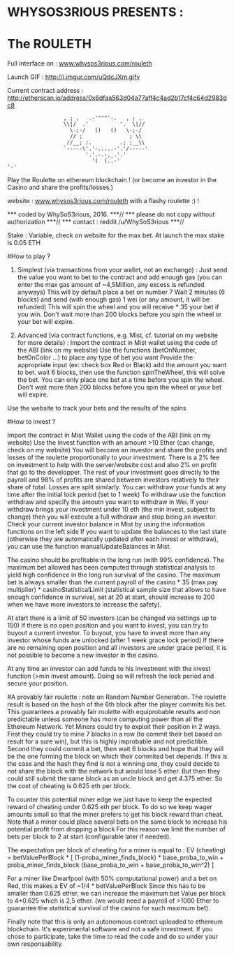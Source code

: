 #  WHYSOS3RIOUS   PRESENTS :   
# The ROULETH 

Full interface on : www.whysos3rious.com/rouleth

Launch GIF : http://i.imgur.com/uQdcJXm.gifv

Current contract address :
http://etherscan.io/address/0x6dfaa563d04a77aff4c4ad2b17cf4c64d2983dc8

                      , ; ,   .-'"""'-.   , ; ,
                      \\|/  .'          '.  \|//
                        \-;-/   ()   ()   \-;-/
                        // ;               ; \\
                       //__; :.         .; ;__\\
                      `-----\'.'-.....-'.'/-----'
                             '.'.-.-,_.'.'
                               '(  (..-'                                 '-'

  Play the Roulette on ethereum blockchain !
  (or become an investor in the Casino and share the profits/losses.) 


   website : www.whysos3rious.com/rouleth
               with a flashy roulette :) !

 *** coded by WhySoS3rious, 2016.                                       ***//
 *** please do not copy without authorization                          ***//
 *** contact : reddit    /u/WhySoS3rious                               ***//
 

  Stake : Variable, check on website for the max bet.
  At launch the max stake is 0.05 ETH


#How to play ?


  1) Simplest (via transactions from your wallet, not an exchange) : 
  Just send the value you want to bet to the contract and add enough gas 
  (you can enter the max gas amount of ~4,5Million, any excess is refunded anyways)
  This will by default place a bet on number 7
  Wait 2 minutes (6 blocks) and send (with enough gas) 1 wei (or any amount, it will be refunded)
  This will spin the wheel and you will receive * 35 your bet if you win.
  Don't wait more than 200 blocks before you spin the wheel or your bet will expire.



  2) Advanced (via contract functions, e.g. Mist, cf. tutorial on my website for more details) :
    Import the contract in Mist wallet using the code of the ABI (link on my website)
  Use the functions (betOnNumber, betOnColor ...) to place any type of bet you want
  Provide the appropriate input (ex: check box Red or Black)
  add the amount you want to bet.
  wait 6 blocks, then use the function spinTheWheel, this will solve the bet.
  You can only place one bet at a time before you spin the wheel.
  Don't wait more than 200 blocks before you spin the wheel or your bet will expire.



   Use the website to track your bets and the results of the spins


#How to invest ?
   
   Import the contract in Mist Wallet using the code of the ABI (link on my website)
   Use the Invest function with an amount >10 Ether (can change, check on my website)
   You will become an investor and share the profits and losses of the roulette
   proportionally to your investment. There is a 2% fee on investment to help with the server/website
   cost and also 2% on profit that go to the developper.
   The rest of your investment goes directly to the payroll and 98% of profits are shared between 
   investors relatively to their share of total. Losses are split similarly.
   You can withdraw your funds at any time after the initial lock period (set to 1 week)
   To withdraw use the function withdraw and specify the amoutn you want to withdraw in Wei.
   If your withdraw brings your investment under 10 eth (the min invest, subject to change)
   then you will execute a full withdraw and stop being an investor.
   Check your current investor balance in Mist by using the information functions on the left side
   If you want to update the balances to the last state (otherwise they are automatically
   updated after each invest or withdraw), you can use the function manualUpdateBalances in Mist.
   
   The casino should be profitable in the long run (with 99% confidence). The maximum bet allowed has been computed
   through statistical analysis to yield high confidence in the long run survival of the casino. The maximum bet is 
   always smaller than the current payroll of the casino * 35 (max pay multiplier) * casinoStatisticalLimit (statistical sample size that allows to have  enough confidence in survival, set at 20 at start, should increase to 200 when we have more investors to increase the safety).
   
   At start there is a limit of 50 investors (can be changed via settings up to 150)
   If there is no open position and you want to invest, you can try to buyout a current investor.
   To buyout, you have to invest more than any investor whose funds are unlocked (after 1 week grace lock period)
   If there are no remaining open position and all investors are under grace period, it is not possible to 
   become a new investor in the casino.

   At any time an investor can add funds to his investment with the invest function (>min invest amount).
   Doing so will refresh the lock period and secure your position.
   
   


#A provably fair roulette :  note on Random Number Generation.
   The roulette result is based on the hash of the 6th block after the player commits his bet.
   This guarantees a provably fair roulette with equiprobable results and non predictable
   unless someone has more computing power than all the Ethereum Network.
  Yet Miners could try to exploit their position in 2 ways.
   First they could try to mine 7 blocks in a row (to commit their bet based on result for a sure win),
   but this is highly improbable and not predictible.
   Second they could commit a bet, then wait 6 blocks and hope that they will be the one forming the 
   block on which their commited bet depends. If this is the case and the hash they find is not a
   winning one, they could decide to not share the block with the network but would lose 5 ether. But then they could still submit the same block as an uncle block and get 4.375 ether. So the cost of cheating is 0.625 eth per block.
   
   To counter this potential miner edge we just have to keep the expected reward of cheating under 0.625 eth per block.
   To do so we keep wager amounts small so that the miner prefers to get his block reward than cheat.
   Note that a miner could place several bets on the same block to increase his potential profit from dropping a block
   For this reason we limit the number of bets per block to 2 at start (configurable later if needed).
   
   The expectation per block of cheating for a miner is equal to :
   EV (cheating) = betValuePerBlock * 
                   [    (1-proba_miner_finds_block) * base_proba_to_win 
                     + proba_miner_finds_block (base_proba_to_win + base_proba_to_win^2) ]
            
   For a miner like Dwarfpool (with 50% computational power) and a bet on Red, this makes a EV of ~1/4 * betValuePerBlock
   Since this has to be smaller than 0.625 ether, we can increase the maximum bet Value per block to 4*0.625 which is 
   2,5 ether. (we would need a payroll of >1000 Ether to guarantee the statistical survival of the casino for such 
   maximum bet).
   
   Finally note that this is only an autonomous contract uploaded to ethereum blockchain. It's experimental software
   and not a safe investment. If you chose to participate, take the time to read the code and do so under your own responsability.
   
